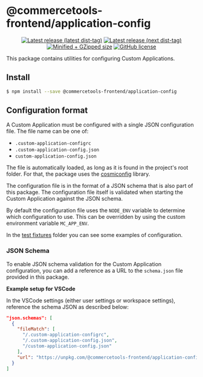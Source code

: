 # @commercetools-frontend/application-config

<p align="center">
  <a href="https://www.npmjs.com/package/@commercetools-frontend/application-config"><img src="https://badgen.net/npm/v/@commercetools-frontend/application-config" alt="Latest release (latest dist-tag)" /></a> <a href="https://www.npmjs.com/package/@commercetools-frontend/application-config"><img src="https://badgen.net/npm/v/@commercetools-frontend/application-config/next" alt="Latest release (next dist-tag)" /></a> <a href="https://bundlephobia.com/result?p=@commercetools-frontend/application-config"><img src="https://badgen.net/bundlephobia/minzip/@commercetools-frontend/application-config" alt="Minified + GZipped size" /></a> <a href="https://github.com/commercetools/merchant-center-application-kit/blob/master/LICENSE"><img src="https://badgen.net/github/license/commercetools/merchant-center-application-kit" alt="GitHub license" /></a>
</p>

This package contains utilities for configuring Custom Applications.

## Install

```bash
$ npm install --save @commercetools-frontend/application-config
```

## Configuration format

A Custom Application must be configured with a single JSON configuration file. The file name can be one of:

- `.custom-application-configrc`
- `.custom-application-config.json`
- `custom-application-config.json`

The file is automatically loaded, as long as it is found in the project's root folder. For that, the package uses the [cosmiconfig](https://www.npmjs.com/package/cosmiconfig) library.

The configuration file is in the format of a JSON schema that is also part of this package. The configuration file itself is validated when starting the Custom Application against the JSON schema.

By default the configuration file uses the `NODE_ENV` variable to determine which configuration to use. This can be overridden by using the custom environment variable `MC_APP_ENV`.

In the [test fixtures](./test/fixtures) folder you can see some examples of configuration.

### JSON Schema

To enable JSON schema validation for the Custom Application configuration, you can add a reference as a URL to the `schema.json` file provided in this package.

**Example setup for VSCode**

In the VSCode settings (either user settings or workspace settings), reference the schema JSON as described below:

```json
"json.schemas": [
  {
    "fileMatch": [
      "/.custom-application-configrc",
      "/.custom-application-config.json",
      "/custom-application-config.json"
    ],
    "url": "https://unpkg.com/@commercetools-frontend/application-config/schema.json"
  }
]
```
